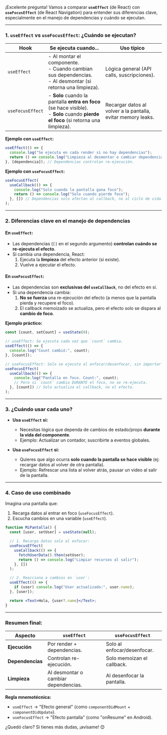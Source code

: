 ¡Excelente pregunta! Vamos a comparar **`useEffect`** (de React) con **`useFocusEffect`** (de React Navigation) para entender sus diferencias clave, especialmente en el manejo de dependencias y cuándo se ejecutan.  

---

### **1. `useEffect` vs `useFocusEffect`: ¿Cuándo se ejecutan?**  

| **Hook**          | **Se ejecuta cuando...** | **Uso típico** |
|-------------------|--------------------------|----------------|
| `useEffect`      | - Al montar el componente.<br>- Cuando cambian sus dependencias.<br>- Al desmontar (si retorna una limpieza). | Lógica general (API calls, suscripciones). |
| `useFocusEffect` | - **Solo** cuando la pantalla **entra en foco** (se hace visible).<br>- **Solo** cuando **pierde el foco** (si retorna una limpieza). | Recargar datos al volver a la pantalla, evitar memory leaks. |

**Ejemplo con `useEffect`:**
```jsx
useEffect(() => {
  console.log("Se ejecuta en cada render si no hay dependencias");
  return () => console.log("Limpieza al desmontar o cambiar dependencias");
}, [dependencia]); // Dependencias controlan re-ejecución.
```

**Ejemplo con `useFocusEffect`:**
```jsx
useFocusEffect(
  useCallback(() => {
    console.log("Solo cuando la pantalla gana foco");
    return () => console.log("Solo cuando pierde foco");
  }, []) // Dependencias solo afectan al callback, no al ciclo de vida.
);
```

---

### **2. Diferencias clave en el manejo de dependencias**  

#### **En `useEffect`:**
- Las dependencias (`[]` en el segundo argumento) **controlan cuándo se re-ejecuta el efecto**.  
- Si cambia una dependencia, React:  
  1. Ejecuta la **limpieza** del efecto anterior (si existe).  
  2. Vuelve a ejecutar el efecto.  

#### **En `useFocusEffect`:**
- Las dependencias son **exclusivas del `useCallback`**, no del efecto en sí.  
- Si una dependencia cambia:  
  1. **No se fuerza** una re-ejecución del efecto (a menos que la pantalla pierda y recupere el foco).  
  2. El callback memoizado se actualiza, pero el efecto solo se dispara al **cambio de foco**.  

**Ejemplo práctico:**  
```jsx
const [count, setCount] = useState(0);

// useEffect: Se ejecuta cada vez que `count` cambia.
useEffect(() => {
  console.log("Count cambió:", count);
}, [count]);

// useFocusEffect: Solo se ejecuta al enfocar/desenfocar, sin importar `count`.
useFocusEffect(
  useCallback(() => {
    console.log("Pantalla en foco. Count:", count);
    // Pero si `count` cambia DURANTE el foco, no se re-ejecuta.
  }, [count]) // Solo actualiza el callback, no el efecto.
);
```

---

### **3. ¿Cuándo usar cada uno?**  

- **Usa `useEffect` si:**  
  - Necesitas lógica que dependa de cambios de estado/props **durante la vida del componente**.  
  - Ejemplo: Actualizar un contador, suscribirte a eventos globales.  

- **Usa `useFocusEffect` si:**  
  - Quieres que algo ocurra **solo cuando la pantalla se hace visible** (ej: recargar datos al volver de otra pantalla).  
  - Ejemplo: Refrescar una lista al volver atrás, pausar un video al salir de la pantalla.  

---

### **4. Caso de uso combinado**  
Imagina una pantalla que:  
1. Recarga datos al entrar en foco (`useFocusEffect`).  
2. Escucha cambios en una variable (`useEffect`).  

```jsx
function MiPantalla() {
  const [user, setUser] = useState(null);

  // 1. Recarga datos solo al enfocar:
  useFocusEffect(
    useCallback(() => {
      fetchUserData().then(setUser);
      return () => console.log("Limpiar recursos al salir");
    }, [])
  );

  // 2. Reacciona a cambios en `user`:
  useEffect(() => {
    if (user) console.log("User actualizado:", user.name);
  }, [user]);

  return <Text>Hola, {user?.name}</Text>;
}
```

---

### **Resumen final:**  
| **Aspecto**       | **`useEffect`** | **`useFocusEffect`** |  
|-------------------|----------------|----------------------|  
| **Ejecución**     | Por render + dependencias. | Solo al enfocar/desenfocar. |  
| **Dependencias**  | Controlan re-ejecución. | Solo memoizan el callback. |  
| **Limpieza**      | Al desmontar o cambiar dependencias. | Al desenfocar la pantalla. |  

**Regla mnemotécnica:**  
- `useEffect` → "Efecto general" (como `componentDidMount` + `componentDidUpdate`).  
- `useFocusEffect` → "Efecto pantalla" (como "onResume" en Android).  

¿Quedó claro? Si tienes más dudas, ¡avísame! 😊
